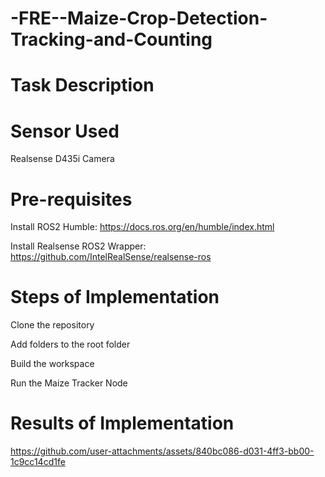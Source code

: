 # -FRE--Maize-Crop-Detection-Tracking-and-Counting
# Task Description

# Sensor Used
Realsense D435i Camera

# Pre-requisites
Install ROS2 Humble: https://docs.ros.org/en/humble/index.html

Install Realsense ROS2 Wrapper: https://github.com/IntelRealSense/realsense-ros

# Steps of Implementation
Clone the repository

Add folders to the root folder

Build the workspace

Run the Maize Tracker Node

# Results of Implementation


https://github.com/user-attachments/assets/840bc086-d031-4ff3-bb00-1c9cc14cd1fe





